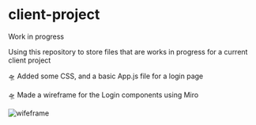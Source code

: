 # client-project
Work in progress

Using this repository to store files that are works in progress for a current client project

🛸 Added some CSS, and a basic App.js file for a login page

🛸 Made a wireframe for the Login components using Miro


![wifeframe](https://user-images.githubusercontent.com/91314936/156920792-1a0a5806-fc12-4e01-a882-f509eef5aaf0.JPG)


